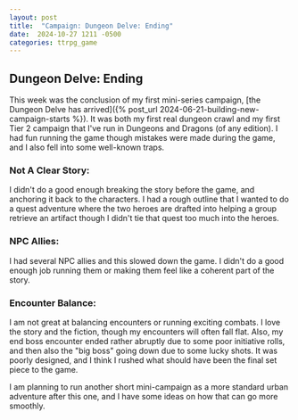 ```yaml
---
layout: post
title:  "Campaign: Dungeon Delve: Ending"
date:  2024-10-27 1211 -0500
categories: ttrpg_game
---
```

## Dungeon Delve: Ending

This week was the conclusion of my first mini-series campaign, [the Dungeon Delve has arrived]({% post_url  2024-06-21-building-new-campaign-starts %}). It was both my first real dungeon crawl and my first Tier 2 campaign that I've run in Dungeons and Dragons (of any edition). I had fun running the game though mistakes were made during the game, and I also fell into some well-known traps.

### Not A Clear Story: 
I didn't do a good enough breaking the story before the game, and anchoring it back to the characters. I had a rough outline that I wanted to do a quest adventure where the two heroes are drafted into helping a group retrieve an artifact though I didn't tie that quest too much into the heroes.

### NPC Allies:
I had several NPC allies and this slowed down the game. I didn't do a good enough job running them or making them feel like a coherent part of the story.

### Encounter Balance:
I am not great at balancing encounters or running exciting combats. I love the story and the fiction, though my encounters will often fall flat. Also, my end boss encounter ended rather abruptly due to some poor initiative rolls, and then also the "big boss" going down due to some lucky shots. It was poorly designed, and I think I rushed what should have been the final set piece to the game.

I am planning to run another short mini-campaign as a more standard urban adventure after this one, and I have some ideas on how that can go more smoothly. 